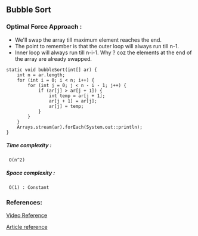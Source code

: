 ## Bubble Sort

### Optimal Force Approach :

* We'll swap the array till maximum element reaches the end.
* The point to remember is that the outer loop will always run till n-1.
* Inner loop will always run till n-i-1. Why ? coz the elements at the end of the array are already swapped.

``` 
static void bubbleSort(int[] ar) {
    int n = ar.length;
    for (int i = 0; i < n; i++) {
        for (int j = 0; j < n - i - 1; j++) {
            if (ar[j] > ar[j + 1]) {
                int temp = ar[j + 1];
                ar[j + 1] = ar[j];
                ar[j] = temp;
            }
        }
    }
    Arrays.stream(ar).forEach(System.out::println);
}
```

##### Time complexity :

``` O(n^2)```

##### Space complexity :

``` O(1) : Constant```

### References:

[Video Reference](https://www.youtube.com/watch?v=HGk_ypEuS24)

[Article reference](https://takeuforward.org/data-structure/bubble-sort-algorithm/)
